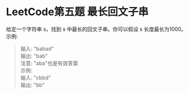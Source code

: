 # LeetCode第五题 最长回文子串

给定一个字符串 s，找到 s 中最长的回文子串。你可以假设 s 长度最长为1000。  
示例:  
> 输入: "babad"  
> 输出: "bab"  
> 注意: "aba"也是有效答案  
> 示例:   
> 输入: "cbbd"  
> 输出: "bb"  

